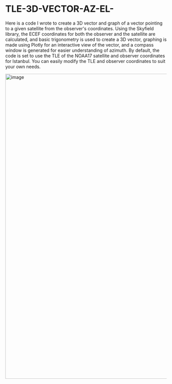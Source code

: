 # TLE-3D-VECTOR-AZ-EL-
Here is a code I wrote to create a 3D vector and graph of a vector pointing to a given satellite from the observer's coordinates. Using the Skyfield library, the ECEF coordinates for both the observer and the satellite are calculated, and basic trigonometry is used to create a 3D vector, graphing is made using Plotly for an interactive view of the vector, and a compass window is generated for easier understanding of azimuth. By default, the code is set to use the TLE of the NOAA17 satellite and observer coordinates for Istanbul. You can easily modify the TLE and observer coordinates to suit your own needs.

<img width="953" alt="image" src="https://github.com/user-attachments/assets/ed2f73db-3442-4613-8da0-9edabc2c4d99">

